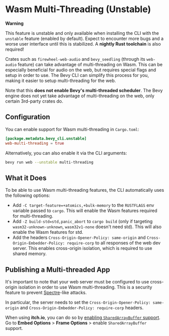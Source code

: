 # Wasm Multi-Threading (Unstable)

<div class="warning">

**Warning**

This feature is unstable and only available when installing the CLI with the `unstable` feature (enabled by default). Expect to encounter more bugs and a worse user interface until this is stabilized.  A **nightly Rust toolchain** is also required!

</div>

Crates such as `firewheel-web-audio` and `bevy_seedling` (through its `web-audio` feature) can take advantage of multi-threading on Wasm. This can be especially beneficial for audio on the web, but requires special flags and setup in order to use. The Bevy CLI can simplify this process for you, making it easier to setup multi-threading for the web.

Note that this **does not enable Bevy's multi-threaded scheduler**. The Bevy engine does not yet take advantage of multi-threading on the web, only certain 3rd-party crates do.

## Configuration

You can enable support for Wasm multi-threading in `Cargo.toml`:

```toml
[package.metadata.bevy_cli.unstable]
web-multi-threading = true
```

Alternatively, you can also enable it via the CLI arguments:

```sh
bevy run web --unstable multi-threading
```

## What it Does

To be able to use Wasm multi-threading features, the CLI automatically uses the following options:

- Add `-C target-feature=+atomics,+bulk-memory` to the `RUSTFLAGS` env variable passed to `cargo`. This will enable the Wasm features required for multi-threading.
- Add `-Z build-std=std,panic_abort` to `cargo build` (only if targeting `wasm32-unknown-unknown`, `wasm32v1-none` doesn't need std). This will also enable the Wasm features for std.
- Add the headers `Cross-Origin-Opener-Policy: same-origin` and `Cross-Origin-Embedder-Policy: require-corp` to all responses of the web dev server. This enables cross-origin isolation, which is required to use shared memory.

## Publishing a Multi-threaded App

It's important to note that your web server must be configured to use cross-origin isolation in order to use Wasm multi-threading.
This is a security feature to prevent [Spectre](https://meltdownattack.com/)-like attacks.

In particular, the server needs to set the `Cross-Origin-Opener-Policy: same-origin` and `Cross-Origin-Embedder-Policy: require-corp` headers.

When using **itch.io**, you can do so by [enabling `SharedArrayBuffer` support](https://itch.io/t/2025776/experimental-sharedarraybuffer-support).
Go to **Embed Options** > **Frame Options** > enable `SharedArrayBuffer` support.
